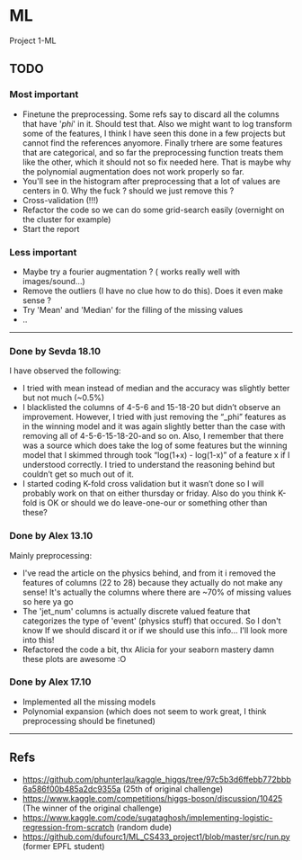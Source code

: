 # ML
Project 1-ML
## TODO
### Most important
- Finetune the preprocessing. Some refs say to discard all the columns that have '_phi_' in it. Should test that. Also we might want to log transform some of the features, I think I have seen this done in a few projects but cannot find the references anyomore. Finally trhere are some features that are categorical, and so far the preprocessing function treats them like the other, which it should not so fix needed here. That is maybe why the polynomial augmentation does not work properly so far.
- You'll see in the histogram after preprocessing that a lot of values are centers in 0. Why the fuck ? should we just remove this ?
- Cross-validation (!!!)
- Refactor the code so we can do some grid-search easily (overnight on the cluster for example)
- Start the report
### Less important
- Maybe try a fourier augmentation ? ( works really well with images/sound...)
- Remove the outliers (I have no clue how to do this). Does it even make sense ?
- Try 'Mean' and 'Median' for the filling of the missing values
- ..
---

### Done by Sevda 18.10
I have observed the following:
- I tried with mean instead of median and the accuracy was slightly better but not much (~0.5%)
- I blacklisted the columns of 4-5-6 and 15-18-20 but didn’t observe an improvement. However, I tried with just removing the “_phi” features as in the winning model and it was again slightly better than the case with removing all of 4-5-6-15-18-20-and so on. Also, I remember that there was a source which does take the log of some features but the winning model that I skimmed through took “log(1+x) - log(1-x)” of a feature x if I understood correctly. I tried to understand the reasoning behind but couldn’t get so much out of it.
- I started coding K-fold cross validation but it wasn’t done so I will probably work on that on either thursday or friday. Also do you think K-fold is OK or should we do leave-one-our or something other than these?

### Done by Alex 13.10
Mainly preprocessing:
- I've read the article on the physics behind, and from it i removed the features of columns (22 to 28) because they actually do not make any sense! It's actually the columns where there are ~70% of missing values so here ya go
- The 'jet_num' columns is actually discrete valued feature that categorizes the type of 'event' (physics stuff) that occured. So I don't know If we should discard it or if we should use this info... I'll look more into this!
- Refactored the code a bit, thx Alicia for your seaborn mastery damn these plots are awesome :O

### Done by Alex 17.10
- Implemented all the missing models
- Polynomial expansion (which does not seem to work great, I think preprocessing should be finetuned)
---
## Refs
- https://github.com/phunterlau/kaggle_higgs/tree/97c5b3d6ffebb772bbb6a586f00b485a2dc9355a (25th of original challenge)
- https://www.kaggle.com/competitions/higgs-boson/discussion/10425 (The winner of the original challenge)
- https://www.kaggle.com/code/sugataghosh/implementing-logistic-regression-from-scratch  (random dude)
- https://github.com/dufourc1/ML_CS433_project1/blob/master/src/run.py  (former EPFL student)